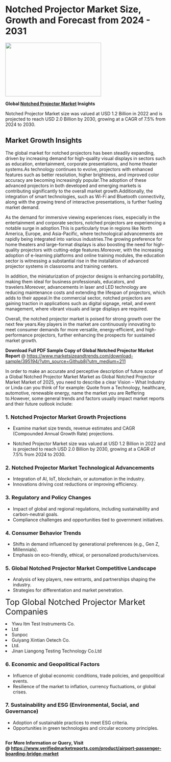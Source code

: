 <H1>Notched Projector Market Size, Growth and Forecast from 2024 - 2031</H1><img class="aligncenter size-medium wp-image-584254" src="https://thirdeyenews.in/wp-content/uploads/2024/09/Global-Market-Research-300x168.jpeg" alt="" width="300" height="168" /><p><strong>Global&nbsp;<a href="https://www.marketsizeandtrends.com/download-sample/395194/?utm_source=Github8j?utm_medium=211">Notched Projector Market</a> Insights</strong></p><p>Notched Projector Market size was valued at USD 1.2 Billion in 2022 and is projected to reach USD 2.0 Billion by 2030, growing at a CAGR of 7.5% from 2024 to 2030.</p><p><h2>Market Growth Insights</h2> <p>The global market for notched projectors has been steadily expanding, driven by increasing demand for high-quality visual displays in sectors such as education, entertainment, corporate presentations, and home theater systems.As technology continues to evolve, projectors with enhanced features such as better resolution, higher brightness, and improved color accuracy are becoming increasingly popular.The adoption of these advanced projectors in both developed and emerging markets is contributing significantly to the overall market growth.Additionally, the integration of smart technologies, such as Wi-Fi and Bluetooth connectivity, along with the growing trend of interactive presentations, is further fueling market demand.</p> <p>As the demand for immersive viewing experiences rises, especially in the entertainment and corporate sectors, notched projectors are experiencing a notable surge in adoption.This is particularly true in regions like North America, Europe, and Asia-Pacific, where technological advancements are rapidly being integrated into various industries.The growing preference for home theaters and large-format displays is also boosting the need for high-quality projectors with cutting-edge features.Moreover, with the increasing adoption of e-learning platforms and online training modules, the education sector is witnessing a substantial rise in the installation of advanced projector systems in classrooms and training centers.</p> <p>In addition, the miniaturization of projector designs is enhancing portability, making them ideal for business professionals, educators, and travelers.Moreover, advancements in laser and LED technology are reducing maintenance costs and extending the lifespan of projectors, which adds to their appeal.In the commercial sector, notched projectors are gaining traction in applications such as digital signage, retail, and event management, where vibrant visuals and large displays are required.</p> <p>Overall, the notched projector market is poised for strong growth over the next few years.Key players in the market are continuously innovating to meet consumer demands for more versatile, energy-efficient, and high-performance projectors, further enhancing the prospects for sustained market growth.</p> <p><span class=""><strong>Download Full PDF Sample Copy of Global Notched Projector Market Report</strong> @ <a href="https://www.marketsizeandtrends.com/download-sample/395194/?utm_source=Github8j?utm_medium=211" target="_blank">https://www.marketsizeandtrends.com/download-sample/395194/?utm_source=Github8j?utm_medium=211</a></span></p><p>In order to make an accurate and perceptive description of future scope of a Global&nbsp;Notched Projector Market Market as Global&nbsp;Notched Projector Market Market of 2025, you need to describe a clear Vision &ndash; What Industry or Linda can you think of for example: Quote from a Technology, healthcare, automotive, renewable energy, name the market you are Reffering to.However, some general trends and factors usually impact market reports and their future outlook include:</p><h3>1.&nbsp;<strong>Notched Projector Market Growth Projections</strong></h3><ul><li>Examine market size trends, revenue estimates and CAGR (Compounded Annual Growth Rate) projections.</li><li><p>Notched Projector Market size was valued at USD 1.2 Billion in 2022 and is projected to reach USD 2.0 Billion by 2030, growing at a CAGR of 7.5% from 2024 to 2030.</p></li></ul><h3>2.&nbsp;<strong>Notched Projector Market Technological Advancements</strong></h3><ul><li>Integration of AI, IoT, blockchain, or automation in the industry.</li><li>Innovations driving cost reductions or improving efficiency.</li></ul><h3>3.&nbsp;<strong>Regulatory and Policy Changes</strong></h3><ul><li>Impact of global and regional regulations, including sustainability and carbon-neutral goals.</li><li>Compliance challenges and opportunities tied to government initiatives.</li></ul><h3>4.&nbsp;<strong>Consumer Behavior Trends</strong></h3><ul><li>Shifts in demand influenced by generational preferences (e.g., Gen Z, Millennials).</li><li>Emphasis on eco-friendly, ethical, or personalized products/services.</li></ul><h3>5.&nbsp;<strong>Global Notched Projector Market Competitive Landscape</strong></h3><ul><li>Analysis of key players, new entrants, and partnerships shaping the industry.</li><li>Strategies for differentiation and market penetration.</li></ul><p data-pm-slice="1 1 []"><span style="color: inherit; font-family: inherit; font-size: 25px;">Top Global Notched Projector Market Companies</span></p><div class="" data-test-id=""><p><li>Yiwu Itm Test Instruments Co.</li><li> Ltd</li><li> Sunpoc</li><li> Guiyang Xintian Oetech Co.</li><li> Ltd.</li><li> Jinan Liangong Testing Technology Co.Ltd</li></p></div><h3>6.&nbsp;<strong>Economic and Geopolitical Factors</strong></h3><ul><li>Influence of global economic conditions, trade policies, and geopolitical events.</li><li>Resilience of the market to inflation, currency fluctuations, or global crises.</li></ul><h3>7.&nbsp;<strong>Sustainability and ESG (Environmental, Social, and Governance)</strong></h3><ul><li>Adoption of sustainable practices to meet ESG criteria.</li><li>Opportunities in green technologies and circular economy principles.</li></ul><h2><strong style="font-size: 14px;">For More Information or Query, Visit @&nbsp;</strong><a style="background-color: #ffffff; font-size: 14px;" href="https://www.marketsizeandtrends.com/report/notched-projector-market/" target="_blank">https://www.verifiedmarketreports.com/product/airport-passenger-boarding-bridge-market</a></h2>
